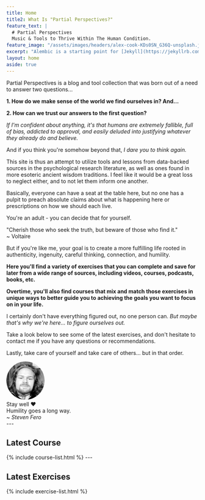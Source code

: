 ```yaml
---
title: Home
title2: What Is "Partial Perspectives?"
feature_text: |
  # Partial Perspectives
  Music & Tools to Thrive Within The Human Condition.
feature_image: "/assets/images/headers/alex-cook-KDs0SN_G36Q-unsplash.jpg"
excerpt: "Alembic is a starting point for [Jekyll](https://jekyllrb.com/) projects. Rather than starting from scratch, this boilerplate is designed to get the ball rolling immediately. Install it, configure it, tweak it, push it."
layout: home
aside: true
---
```


<style>
  .feature {
    background-position: center center;
    min-height: 80vh;
    margin: 0;
  }
  .feature h1,
  .feature p {
    color: white;
    text-shadow: black 2px 2px;
  }
</style>

Partial Perspectives is a blog and tool collection that was born out of a need to answer two questions...

**1. How do we make sense of the world we find ourselves in? And...**

**2. How can we trust our answers to the first question?**

_If I'm confident about anything, it's that humans are extremely fallible, full of bias, addicted to approval, and easily deluded into justifying whatever they already do and believe._

And if you think you're somehow beyond that, _I dare you to think again._

This site is thus an attempt to utilize tools and lessons from data-backed sources in the psychological research literature, as well as ones found in more esoteric ancient wisdom traditions. I feel like it would be a great loss to neglect either, and to not let them inform one another.

Basically, everyone can have a seat at the table here, but no one has a pulpit to preach absolute claims about what is happening here or prescriptions on how we should each live. 

You're an adult - you can decide that for yourself.

<div class='card text-center font-italic'>
"Cherish those who seek the truth, but beware of those who find it." <br/>
~ Voltaire
</div>

But if you're like me, your goal is to create a more fulfilling life rooted in authenticity, ingenuity, careful thinking, connection, and humility.

**Here you'll find a variety of exercises that you can complete and save for later from a wide range of sources, including videos, courses, podcasts, books, etc.**

**Overtime, you'll also find courses that mix and match those exercises in unique ways to better guide you to achieving the goals you want to focus on in your life.**

I certainly don't have everything figured out, no one person can. *But maybe that's why we're here... to figure ourselves out.*

Take a look below to see some of the latest exercises, and don't hesitate to contact me if you have any questions or recommendations.

Lastly, take care of yourself and take care of others... but in that order. 

<div class='flex-center' style="justify-content:left">
  <img src="/assets/images/steve.jpg" style="width: 100px;
      border-radius: 50%;" class='d-inline box-shadow mr-2' />
  <span>
    <div>Stay well ❤️</div>
    <div>Humility goes a long way.</div>
    <div>~ <em>Steven Fero</em></div>
  </span>
</div>
---
<h2>Latest Course</h2>
{% include course-list.html %}
---
<h2>Latest Exercises</h2>

{% include exercise-list.html %}
